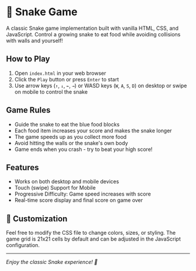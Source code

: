 # 🐍 Snake Game

A classic Snake game implementation built with vanilla HTML, CSS, and JavaScript. Control a growing snake to eat food while avoiding collisions with walls and yourself!

## How to Play

1. Open `index.html` in your web browser
2. Click the `Play` button or press `Enter` to start
3. Use arrow keys (`↑`, `↓`, `←`, `→`) or WASD keys (`W`, `A`, `S`, `D`) on desktop or swipe on mobile to control the snake

## Game Rules

- Guide the snake to eat the blue food blocks
- Each food item increases your score and makes the snake longer
- The game speeds up as you collect more food
- Avoid hitting the walls or the snake's own body
- Game ends when you crash - try to beat your high score!

## Features

- Works on both desktop and mobile devices
- Touch (swipe) Support for Mobile
- Progressive Difficulty: Game speed increases with score
- Real-time score display and final score on game over

## 🎨 Customization

Feel free to modify the CSS file to change colors, sizes, or styling. The game grid is 21x21 cells by default and can be adjusted in the JavaScript configuration.

---

_Enjoy the classic Snake experience! 🐍_
